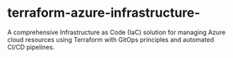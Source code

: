 # terraform-azure-infrastructure-
A comprehensive Infrastructure as Code (IaC) solution for managing Azure cloud resources using Terraform with GitOps principles and automated CI/CD pipelines.
